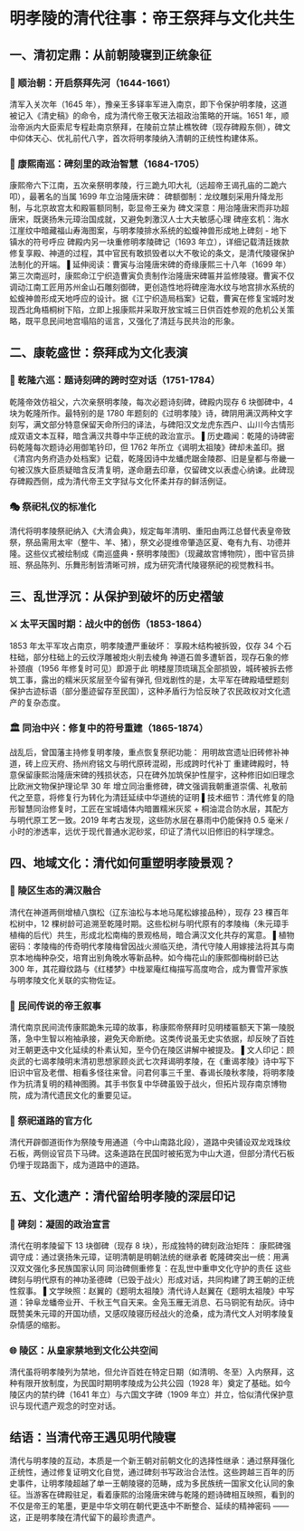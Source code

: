 # 明孝陵的清代往事：帝王祭拜与文化共生

## 一、清初定鼎：从前朝陵寝到正统象征

### 🔑 顺治朝：开启祭拜先河（1644-1661）

清军入关次年（1645 年），豫亲王多铎率军进入南京，即下令保护明孝陵，这道被记入《清史稿》的命令，成为清代帝王敬天法祖政治策略的开端。1651 年，顺治帝派内大臣索尼专程赴南京祭拜，在陵前立禁止樵牧碑（现存碑殿东侧），碑文中仰体天心、优礼前代八字，首次将明孝陵纳入清朝的正统性构建体系。

### 🌾 康熙南巡：碑刻里的政治智慧（1684-1705）

康熙帝六下江南，五次亲祭明孝陵，行三跪九叩大礼（远超帝王谒孔庙的二跪六叩），最著名的当属 1699 年立治隆唐宋碑：
碑额御制：龙纹雕刻采用升降龙形制，与北京故宫太和殿匾额同制，彰显帝王亲为
碑文深意：用治隆唐宋而非功超唐宋，既褒扬朱元璋治国成就，又避免刺激汉人士大夫敏感心理
碑座玄机：海水江崖纹中暗藏福山寿海图案，与明孝陵排水系统的蚣蝮神兽形成地上碑刻 - 地下镇水的符号呼应
碑殿内另一块重修明孝陵碑记（1693 年立），详细记载清廷拨款修复享殿、神道的过程，其中官民有敢损毁者以大不敬论的条文，是清代陵寝保护法制化的开端。
▌延伸阅读：曹寅与治隆唐宋碑的奇缘康熙三十八年（1699 年）第三次南巡时，康熙命江宁织造曹寅负责制作治隆唐宋碑匾并监修陵寝。曹寅不仅调动江南工匠用苏州金山石雕刻御碑，更创造性地将碑座海水纹与地宫排水系统的蚣蝮神兽形成天地呼应的设计。据《江宁织造局档案》记载，曹寅在修复宝城时发现西北角梧桐树下陷，立即上报康熙并采取开放宝城三日供百姓参观的危机公关策略，既平息民间地宫塌陷的谣言，又强化了清廷与民共治的形象。

## 二、康乾盛世：祭拜成为文化表演

### 📜 乾隆六巡：题诗刻碑的跨时空对话（1751-1784）

乾隆帝效仿祖父，六次亲祭明孝陵，每次必题诗刻碑，碑殿内现存 6 块御碑中，4 块为乾隆所作。最特别的是 1780 年题刻的《过明孝陵》诗，碑阴用满汉两种文字刻写，满文部分特意保留天命所归的译法，与碑阳汉文龙虎东西户、山川今古情形成双语文本互释，暗含满汉共尊中华正统的政治宣示。
▌历史趣闻：乾隆的诗碑密码乾隆每次题诗必用御笔钤印，但 1762 年所立《谒明太祖陵》碑却未盖印。据《清宫内务府造办处档案》记载，乾隆因诗中龙蟠虎踞金陵郡、旧是皇都与帝畿一句被汉族大臣质疑暗含反清复明，遂命磨去印章，仅留碑文以表虚心纳谏。此碑现存碑殿西侧，成为清代帝王文字狱与文化怀柔并存的鲜活例证。

### 🎭 祭祀礼仪的标准化

清代将明孝陵祭祀纳入《大清会典》，规定每年清明、重阳由两江总督代表皇帝致祭，祭品需用太牢（整牛、羊、猪），祭文必提维帝肇造区夏、奄有九有、功德并隆。这些仪式被绘制成《南巡盛典・祭明孝陵图》（现藏故宫博物院），图中官员排班、祭品陈列、乐舞形制皆清晰可辨，成为研究清代陵寝祭祀的视觉教科书。

## 三、乱世浮沉：从保护到破坏的历史褶皱

### ⚔️ 太平天国时期：战火中的创伤（1853-1864）

1853 年太平军攻占南京，明孝陵遭严重破坏：
享殿木结构被拆毁，仅存 34 个石柱础，部分柱础上的云纹浮雕被炮火削去棱角
神道石兽多遭斩首，现存石象的修补颈痕（1956 年修复时可见）即源于此
明楼屋顶琉璃瓦全部损毁，城砖被拆去修筑工事，露出的糯米灰浆层至今留有弹孔
但戏剧性的是，太平军在碑殿墙壁题刻保护古迹标语（部分墨迹留存至民国），这种矛盾行为恰反映了农民政权对文化遗产的复杂态度。

### 🏛️ 同治中兴：修复中的符号重建（1865-1874）

战乱后，曾国藩主持修复明孝陵，重点恢复祭祀功能：
用明故宫遗址旧砖修补神道，砖上应天府、扬州府铭文与明代原砖混砌，形成跨时代补丁
重建碑殿时，特意保留康熙治隆唐宋碑的残损状态，只在碑外加筑保护性屋宇，这种修旧如旧理念比欧洲文物保护理论早 30 年
增立同治重修碑，碑文强调我朝重道崇儒、礼敬前代之至意，将修复行为转化为清廷延续中华道统的证明
▌技术细节：清代修复的隐形智慧同治修复时，工匠在宝城墙体内暗置糯米灰浆 + 桐油混合防水层，其配方与明代原工艺一致。2019 年考古发现，这些防水层在暴雨中仍能保持 0.5 毫米 / 小时的渗透率，远优于现代普通水泥砂浆，印证了清代以旧修旧的科学理念。

## 四、地域文化：清代如何重塑明孝陵景观？

### 🌳 陵区生态的满汉融合

清代在神道两侧增植八旗松（辽东油松与本地马尾松嫁接品种），现存 23 棵百年松树中，12 棵树龄可追溯至乾隆时期。这些松树与明代原有的孝陵梅（朱元璋手植梅的后代）共生，形成北松南梅的景观格局，暗合满汉文化共存的寓意。
▌植物密码：孝陵梅的传奇明代孝陵梅曾因战火濒临灭绝，清代守陵人用嫁接法将其与南京本地梅种杂交，培育出别角晚水等新品种。如今梅花山的康熙御梅树龄已达 300 年，其花瓣纹路与《红楼梦》中栊翠庵红梅描写高度吻合，成为曹雪芹家族与明孝陵文化关联的实物佐证。

### 📖 民间传说的帝王叙事

清代南京民间流传康熙跪朱元璋的故事，称康熙帝祭拜时见明楼匾额天下第一陵脱落，急中生智以袍袖承接，避免天命断绝。这类传说虽无史实依据，却反映了百姓对王朝更迭中文化延续的朴素认知，至今仍在陵区讲解中被提及。
▌文人印记：顾炎武的七谒孝陵明末清初思想家顾炎武七次拜谒明孝陵，在《重谒孝陵》诗中写下旧识中官及老僧、相看多怪往来曾。问君何事三千里、春谒长陵秋孝陵，将明孝陵作为抗清复明的精神图腾。其手书恢复中华碑虽毁于战火，但拓片现存南京博物院，成为清代遗民文化的重要见证。

### 🏮 祭祀道路的官方化

清代开辟御道街作为祭陵专用通道（今中山南路北段），道路中央铺设双龙戏珠纹石板，两侧设官员下马碑。这条道路在民国时被拓宽为中山大道，但部分清代石板仍埋于现路面下，成为道路中的道路。

## 五、文化遗产：清代留给明孝陵的深层印记

### 📜 碑刻：凝固的政治宣言

清代在明孝陵留下 13 块御碑（现存 8 块），形成独特的碑刻政治矩阵：
康熙碑强调守成：通过褒扬朱元璋，证明清朝是明朝法统的继承者
乾隆碑突出一统：用满汉双文强化多民族国家认同
同治碑侧重修复：在乱世中重申文化守护的责任
这些碑刻与明代原有的神功圣德碑（已毁于战火）形成对话，共同构建了跨王朝的正统性叙事。
▌文学映照：赵翼的《题明太祖陵》清代诗人赵翼在《题明太祖陵》中写道：钟阜龙蟠帝业开、千秋王气自天来。金凫玉雁无消息、石马铜驼有劫灰。诗中既赞美朱元璋的开国功绩，又感叹陵寝历经战火的沧桑，成为清代文人对明孝陵复杂情感的缩影。

### 🌐 陵区：从皇家禁地到文化公共空间

清代虽将明孝陵列为禁地，但允许百姓在特定日期（如清明、冬至）入内祭拜，这种有限开放制度，为民国时期明孝陵成为公共公园（1928 年）奠定了基础。如今陵区内的禁约碑（1641 年立）与六国文字碑（1909 年立）并立，恰似清代保护意识与现代遗产观念的时空对话。

## 结语：当清代帝王遇见明代陵寝

清代与明孝陵的互动，本质是一个新王朝对前朝文化的选择性继承：通过祭拜强化正统性，通过修复证明文化自觉，通过碑刻书写政治合法性。这些跨越三百年的历史事件，让明孝陵超越了单一王朝陵寝的范畴，成为多民族统一国家文化认同的象征。当游客在碑殿驻足，看着康熙的治隆唐宋碑与乾隆的题诗碑相互映照，看到的不仅是帝王的笔墨，更是中华文明在朝代更迭中不断整合、延续的精神密码 —— 这，正是明孝陵在清代留下的最珍贵遗产。

